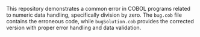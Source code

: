 This repository demonstrates a common error in COBOL programs related to numeric data handling, specifically division by zero. The `bug.cob` file contains the erroneous code, while `bugSolution.cob` provides the corrected version with proper error handling and data validation.